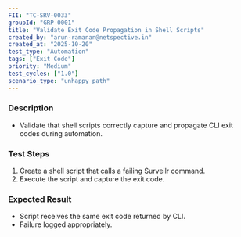 ```yaml
---
FII: "TC-SRV-0033"  
groupId: "GRP-0001"  
title: "Validate Exit Code Propagation in Shell Scripts"  
created_by: "arun-ramanan@netspective.in"  
created_at: "2025-10-20"  
test_type: "Automation"  
tags: ["Exit Code"]  
priority: "Medium"  
test_cycles: ["1.0"]  
scenario_type: "unhappy path"  
---
```


### Description

- Validate that shell scripts correctly capture and propagate CLI exit codes during automation.

### Test Steps

1. Create a shell script that calls a failing Surveilr command.  
2. Execute the script and capture the exit code.  

### Expected Result

- Script receives the same exit code returned by CLI.  
- Failure logged appropriately.
